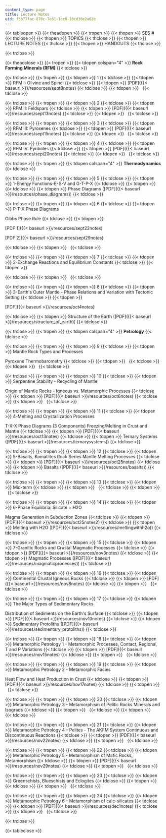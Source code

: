```yaml
---
content_type: page
title: Lecture Notes
uid: f5b77fac-870c-7e61-1ec9-10cd30e2a62e
---
```


{{< tableopen >}}
{{< theadopen >}}
{{< tropen >}}
{{< thopen >}}
SES #
{{< thclose >}}
{{< thopen >}}
TOPICS
{{< thclose >}}
{{< thopen >}}
LECTURE NOTES
{{< thclose >}}
{{< thopen >}}
HANDOUTS
{{< thclose >}}

{{< trclose >}}

{{< theadclose >}}
{{< tropen >}}
{{< tdopen colspan="4" >}}
**Rock Forming Minerals (RFM)**
{{< tdclose >}}

{{< trclose >}}
{{< tropen >}}
{{< tdopen >}}
1
{{< tdclose >}}
{{< tdopen >}}
RFM I: Olivine and Spinel
{{< tdclose >}}
{{< tdopen >}}
[PDF]({{< baseurl >}}/resources/sept8notes)
{{< tdclose >}}
{{< tdopen >}}
 
{{< tdclose >}}

{{< trclose >}}
{{< tropen >}}
{{< tdopen >}}
2
{{< tdclose >}}
{{< tdopen >}}
RFM II: Feldspars
{{< tdclose >}}
{{< tdopen >}}
[PDF]({{< baseurl >}}/resources/sept13notes)
{{< tdclose >}}
{{< tdopen >}}
 
{{< tdclose >}}

{{< trclose >}}
{{< tropen >}}
{{< tdopen >}}
3
{{< tdclose >}}
{{< tdopen >}}
RFM III: Pyroxenes
{{< tdclose >}}
{{< tdopen >}}
[PDF]({{< baseurl >}}/resources/sept15notes)
{{< tdclose >}}
{{< tdopen >}}
 
{{< tdclose >}}

{{< trclose >}}
{{< tropen >}}
{{< tdopen >}}
4
{{< tdclose >}}
{{< tdopen >}}
RFM IV: Pyriboles
{{< tdclose >}}
{{< tdopen >}}
[PDF]({{< baseurl >}}/resources/sept20notes)
{{< tdclose >}}
{{< tdopen >}}
 
{{< tdclose >}}

{{< trclose >}}
{{< tropen >}}
{{< tdopen colspan="4" >}}
**Thermodynamics**
{{< tdclose >}}

{{< trclose >}}
{{< tropen >}}
{{< tdopen >}}
5
{{< tdclose >}}
{{< tdopen >}}
1-Energy Functions-E-S-V and G-T-P-X
{{< tdclose >}}
{{< tdopen >}}
 
{{< tdclose >}}
{{< tdopen >}}
Phase Diagrams ([PDF]({{< baseurl >}}/resources/phase_diagrams))
{{< tdclose >}}

{{< trclose >}}
{{< tropen >}}
{{< tdopen >}}
6
{{< tdclose >}}
{{< tdopen >}}
P-T-X Phase Diagrams  
  
Gibbs Phase Rule
{{< tdclose >}}
{{< tdopen >}}


[PDF 1]({{< baseurl >}}/resources/sept22notes)

[PDF 2]({{< baseurl >}}/resources/sept29notes)


{{< tdclose >}}
{{< tdopen >}}
 
{{< tdclose >}}

{{< trclose >}}
{{< tropen >}}
{{< tdopen >}}
7
{{< tdclose >}}
{{< tdopen >}}
2-Exchange Reactions and Equilibrium Constants
{{< tdclose >}}
{{< tdopen >}}



{{< tdclose >}}
{{< tdopen >}}
 
{{< tdclose >}}

{{< trclose >}}
{{< tropen >}}
{{< tdopen >}}
8
{{< tdclose >}}
{{< tdopen >}}
3-Earth's Outer Mantle - Phase Relations and Variation with Tectonic Setting
{{< tdclose >}}
{{< tdopen >}}


[PDF]({{< baseurl >}}/resources/oct4notes)


{{< tdclose >}}
{{< tdopen >}}
Structure of the Earth ([PDF]({{< baseurl >}}/resources/structure_of_earth))
{{< tdclose >}}

{{< trclose >}}
{{< tropen >}}
{{< tdopen colspan="4" >}}
**Petrology**
{{< tdclose >}}

{{< trclose >}}
{{< tropen >}}
{{< tdopen >}}
9
{{< tdclose >}}
{{< tdopen >}}
Mantle Rock Types and Processes  
  
Pyroxene Thermobarometry
{{< tdclose >}}
{{< tdopen >}}
 
{{< tdclose >}}
{{< tdopen >}}
 
{{< tdclose >}}

{{< trclose >}}
{{< tropen >}}
{{< tdopen >}}
10
{{< tdclose >}}
{{< tdopen >}}
Serpentine Stability - Recycling of Mantle  
  
Origin of Mantle Rocks - Igneous vs. Metamorphic Processes
{{< tdclose >}}
{{< tdopen >}}
[PDF]({{< baseurl >}}/resources/oct6notes)
{{< tdclose >}}
{{< tdopen >}}
 
{{< tdclose >}}

{{< trclose >}}
{{< tropen >}}
{{< tdopen >}}
11
{{< tdclose >}}
{{< tdopen >}}
4-Melting and Crystallization Processes  
  
T-X-X Phase Diagrams (3 Components) Freezing/Melting in Crust and Mantle
{{< tdclose >}}
{{< tdopen >}}
[PDF]({{< baseurl >}}/resources/oct13notes)
{{< tdclose >}}
{{< tdopen >}}
Ternary Systems ([PDF]({{< baseurl >}}/resources/ternarysystems))
{{< tdclose >}}

{{< trclose >}}
{{< tropen >}}
{{< tdopen >}}
12
{{< tdclose >}}
{{< tdopen >}}
5-Basalts, Komatiites Rock Series Mantle Melting Processes
{{< tdclose >}}
{{< tdopen >}}
[PDF]({{< baseurl >}}/resources/oct25notes)
{{< tdclose >}}
{{< tdopen >}}
Basalts ([PDF]({{< baseurl >}}/resources/basalts))
{{< tdclose >}}

{{< trclose >}}
{{< tropen >}}
{{< tdopen >}}
13
{{< tdclose >}}
{{< tdopen >}}
Mid-term
{{< tdclose >}}
{{< tdopen >}}
 
{{< tdclose >}}
{{< tdopen >}}
 
{{< tdclose >}}

{{< trclose >}}
{{< tropen >}}
{{< tdopen >}}
14
{{< tdclose >}}
{{< tdopen >}}
6-Phase Equilibria: Silicate + H2O  
  
Magma Generation in Subduction Zones
{{< tdclose >}}
{{< tdopen >}}
[PDF]({{< baseurl >}}/resources/oct25notes2)
{{< tdclose >}}
{{< tdopen >}}
Melting with H2O ([PDF]({{< baseurl >}}/resources/meltingwithh2o))
{{< tdclose >}}

{{< trclose >}}
{{< tropen >}}
{{< tdopen >}}
15
{{< tdclose >}}
{{< tdopen >}}
7-Granitic Rocks and Crustal Magmatic Processes
{{< tdclose >}}
{{< tdopen >}}
[PDF]({{< baseurl >}}/resources/nov3notes)
{{< tdclose >}}
{{< tdopen >}}
Magmatic Processes ([PDF]({{< baseurl >}}/resources/magmaticprocesses))
{{< tdclose >}}

{{< trclose >}}
{{< tropen >}}
{{< tdopen >}}
16
{{< tdclose >}}
{{< tdopen >}}
Continental Crustal Igneous Rocks
{{< tdclose >}}
{{< tdopen >}}
[PDF]({{< baseurl >}}/resources/nov8notes)
{{< tdclose >}}
{{< tdopen >}}
 
{{< tdclose >}}

{{< trclose >}}
{{< tropen >}}
{{< tdopen >}}
17
{{< tdclose >}}
{{< tdopen >}}
The Major Types of Sedimentary Rocks  
  
Distribution of Sediments on the Earth's Surface
{{< tdclose >}}
{{< tdopen >}}
[PDF]({{< baseurl >}}/resources/nov10notes)
{{< tdclose >}}
{{< tdopen >}}
Sedimentary Protoliths ([PDF]({{< baseurl >}}/resources/sedimentary_protoliths))
{{< tdclose >}}

{{< trclose >}}
{{< tropen >}}
{{< tdopen >}}
18
{{< tdclose >}}
{{< tdopen >}}
Metamorphic Petrology 1 - Metamorphic Processes, Contact, Regional, T and P Variations
{{< tdclose >}}
{{< tdopen >}}
[PDF]({{< baseurl >}}/resources/nov15notes)
{{< tdclose >}}
{{< tdopen >}}
 
{{< tdclose >}}

{{< trclose >}}
{{< tropen >}}
{{< tdopen >}}
19
{{< tdclose >}}
{{< tdopen >}}
Metamorphic Petrology 2 - Metamorphic Facies  
  
Heat Flow and Heat Production in Crust
{{< tdclose >}}
{{< tdopen >}}
[PDF]({{< baseurl >}}/resources/nov17notes)
{{< tdclose >}}
{{< tdopen >}}
 
{{< tdclose >}}

{{< trclose >}}
{{< tropen >}}
{{< tdopen >}}
20
{{< tdclose >}}
{{< tdopen >}}
Metamorphic Petrology 3 - Metamorphism of Pelitic Rocks Minerals and Isograds
{{< tdclose >}}
{{< tdopen >}}
 
{{< tdclose >}}
{{< tdopen >}}
 
{{< tdclose >}}

{{< trclose >}}
{{< tropen >}}
{{< tdopen >}}
21
{{< tdclose >}}
{{< tdopen >}}
Metamorphic Petrology 4 - Pelites - The AKFM System Continuous and Discontinuous Reactions
{{< tdclose >}}
{{< tdopen >}}
[PDF]({{< baseurl >}}/resources/nov22notes)
{{< tdclose >}}
{{< tdopen >}}
 
{{< tdclose >}}

{{< trclose >}}
{{< tropen >}}
{{< tdopen >}}
22
{{< tdclose >}}
{{< tdopen >}}
Metamorphic Petrology 5 - Metamorphism of Mafic Rocks, Metamorphism
{{< tdclose >}}
{{< tdopen >}}
[PDF]({{< baseurl >}}/resources/nov29notes)
{{< tdclose >}}
{{< tdopen >}}
 
{{< tdclose >}}

{{< trclose >}}
{{< tropen >}}
{{< tdopen >}}
23
{{< tdclose >}}
{{< tdopen >}}
Greenschists, Blueschists and Eclogites
{{< tdclose >}}
{{< tdopen >}}
 
{{< tdclose >}}
{{< tdopen >}}
 
{{< tdclose >}}

{{< trclose >}}
{{< tropen >}}
{{< tdopen >}}
24
{{< tdclose >}}
{{< tdopen >}}
Metamorphic Petrology 6 - Metamorphism of calc-silicates
{{< tdclose >}}
{{< tdopen >}}
[PDF]({{< baseurl >}}/resources/dec1notes)
{{< tdclose >}}
{{< tdopen >}}
 
{{< tdclose >}}

{{< trclose >}}

{{< tableclose >}}
